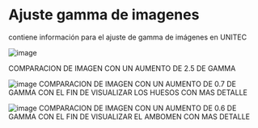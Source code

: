 # Ajuste gamma de imagenes
contiene información para el ajuste de gamma de imágenes en UNITEC

![image](https://user-images.githubusercontent.com/113747111/192911268-37cdec71-1e4c-4334-877e-b8c7aa743881.png) 

COMPARACION DE IMAGEN CON UN AUMENTO DE 2.5 DE GAMMA


![image](https://user-images.githubusercontent.com/113747111/192911732-07f49b3b-8efa-4cb2-a225-76c84cf5b711.png)
COMPARACION DE IMAGEN CON UN AUMENTO DE 0.7 DE GAMMA CON EL FIN DE VISUALIZAR LOS HUESOS CON MAS DETALLE


![image](https://user-images.githubusercontent.com/113747111/192911994-3456b290-3806-4cef-818f-2de360d9e704.png)
COMPARACION DE IMAGEN CON UN AUMENTO DE 0.6 DE GAMMA CON EL FIN DE VISUALIZAR EL AMBOMEN CON MAS DETALLE



